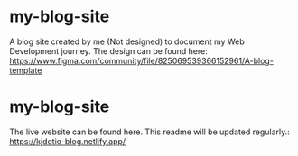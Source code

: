 # my-blog-site
A blog site created by me (Not designed) to document my Web Development journey. The design can be found here: <br>
https://www.figma.com/community/file/825069539366152961/A-blog-template

# my-blog-site
The live website can be found here. This readme will be updated regularly.: <br>
https://kjdotio-blog.netlify.app/
